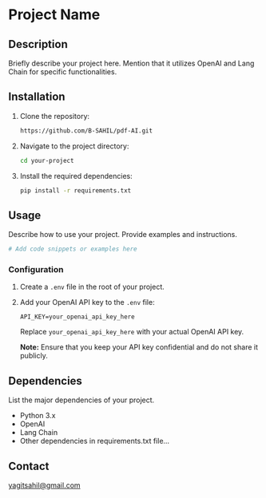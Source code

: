 # Project Name

## Description

Briefly describe your project here. Mention that it utilizes OpenAI and Lang Chain for specific functionalities.

## Installation

1. Clone the repository:

   ```bash
   https://github.com/B-SAHIL/pdf-AI.git
   ```

2. Navigate to the project directory:

   ```bash
   cd your-project
   ```

3. Install the required dependencies:

   ```bash
   pip install -r requirements.txt
   ```

## Usage

Describe how to use your project. Provide examples and instructions.

```python
# Add code snippets or examples here
```

### Configuration

1. Create a `.env` file in the root of your project.

2. Add your OpenAI API key to the `.env` file:

   ```env
   API_KEY=your_openai_api_key_here
   ```

   Replace `your_openai_api_key_here` with your actual OpenAI API key.

   **Note:** Ensure that you keep your API key confidential and do not share it publicly.

## Dependencies

List the major dependencies of your project.

- Python 3.x
- OpenAI
- Lang Chain
- Other dependencies in requirements.txt file...


## Contact

yagitsahil@gmail.com
